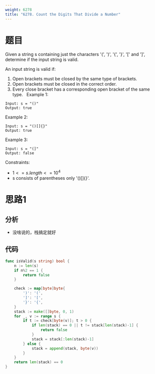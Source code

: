 ```yaml
---
weight: 6278
title: "6278. Count the Digits That Divide a Number"
---
```


# 题目

Given a string s containing just the characters '(', ')', '{', '}', '[' and ']', determine if the input string is valid.

An input string is valid if:

1. Open brackets must be closed by the same type of brackets.
2. Open brackets must be closed in the correct order.
3. Every close bracket has a corresponding open bracket of the same type.
 
Example 1:

```
Input: s = "()"
Output: true
```

Example 2:

```
Input: s = "()[]{}"
Output: true
```

Example 3:

```
Input: s = "(]"
Output: false
```

Constraints:

- $1 <= s.length <= 10^4$
- s consists of parentheses only '()[]{}'.

# 思路1

## 分析

- 没啥说的，栈搞定就好

## 代码

```go
func isValid(s string) bool {
	n := len(s)
	if n%2 == 1 {
		return false
	}

	check := map[byte]byte{
		')': '(',
		']': '[',
		'}': '{',
	}
	stack := make([]byte, 0, 1)
	for _, v := range s {
		if t := check[byte(v)]; t > 0 {
			if len(stack) == 0 || t != stack[len(stack)-1] {
				return false
			}
			stack = stack[:len(stack)-1]
		} else {
			stack = append(stack, byte(v))
		}
	}
	return len(stack) == 0
}
```
